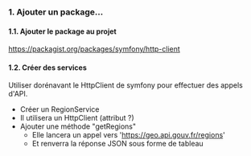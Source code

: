 
### 1. Ajouter un package...

#### 1.1. Ajouter le package au projet

https://packagist.org/packages/symfony/http-client

#### 1.2. Créer des services

Utiliser dorénavant le HttpClient de symfony pour effectuer des appels d'API.

- Créer un RegionService
- Il utilisera un HttpClient (attribut ?)
- Ajouter une méthode "getRegions"
  - Elle lancera un appel vers 'https://geo.api.gouv.fr/regions'
  - Et renverra la réponse JSON sous forme de tableau
